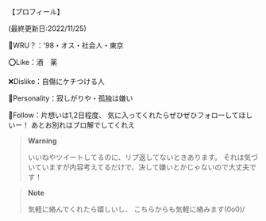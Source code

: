 【プロフィール】

(最終更新日:2022/11/25)


👤WRU？：'98・オス・社会人・東京

⭕️Like：酒　薬

❌Dislike：自傷にケチつける人

🤍Personality：寂しがりや・孤独は嫌い

🔗Follow：片想いは1,2日程度、
気に入ってくれたらぜひぜひフォローしてほしいー！
あとお別れはブロ解でしてくれえ

> **Warning**
>
>いいねやツイートしてるのに、リプ返してないときあります。
>それは気づいていますが内容考えてるだけで、決して嫌いとかじゃないので大丈夫です！ 

> **Note**
>
>気軽に絡んでくれたら嬉しいし、
>こちらからも気軽に絡みます\(0o0)/

